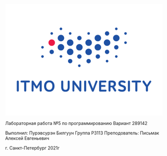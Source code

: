 
!['Itmo Logo'](./ITMO_UNIVERSITY.png)




Лабораторная работа №5
по программированию
Вариант 289142




Выполнил:
Пурэвсурэн Билгуун
Группа Р3113
Преподователь:
Письмак Алексей Евгеньевич



г. Санкт-Петербург 2021г
